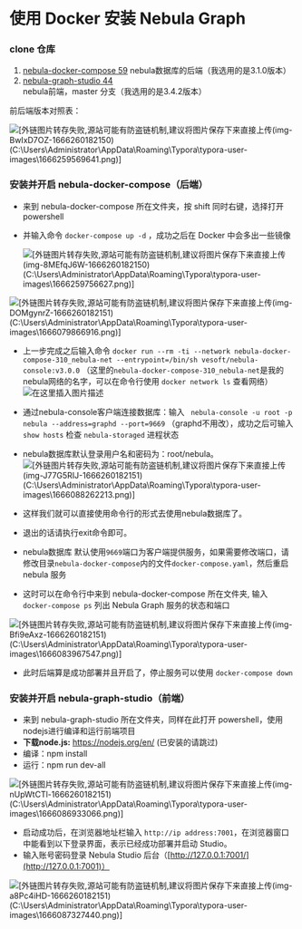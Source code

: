 # 使用 Docker 安装 Nebula Graph

### clone 仓库

1. [nebula-docker-compose 59](https://github.com/vesoft-inc/nebula-docker-compose)  nebula数据库的后端（我选用的是3.1.0版本）
2. [nebula-graph-studio 44](https://github.com/vesoft-inc/nebula-graph-studio)  nebula前端，master 分支（我选用的是3.4.2版本）

前后端版本对照表：

![\[外链图片转存失败,源站可能有防盗链机制,建议将图片保存下来直接上传(img-BwIxD7OZ-1666260182150)(C:\Users\Administrator\AppData\Roaming\Typora\typora-user-images\1666259569641.png)\]](https://img-blog.csdnimg.cn/53964d6b53034c378a75bc9e3b0e87a8.png)


### 安装并开启 nebula-docker-compose（后端）

- 来到 nebula-docker-compose 所在文件夹，按 shift 同时右键，选择打开 powershell

- 并输入命令 `docker-compose up -d` ，成功之后在 Docker 中会多出一些镜像

  ![\[外链图片转存失败,源站可能有防盗链机制,建议将图片保存下来直接上传(img-8MEfqJ6W-1666260182150)(C:\Users\Administrator\AppData\Roaming\Typora\typora-user-images\1666259756627.png)\]](https://img-blog.csdnimg.cn/80a39e741ca644c1a14825978e3978df.png)


![\[外链图片转存失败,源站可能有防盗链机制,建议将图片保存下来直接上传(img-DOMgynrZ-1666260182151)(C:\Users\Administrator\AppData\Roaming\Typora\typora-user-images\1666079866916.png)\]](https://img-blog.csdnimg.cn/f9b7d0acb8f34fbd9ee9807c58c1ff94.png)


- 上一步完成之后输入命令 `docker run --rm -ti --network nebula-docker-compose-310_nebula-net --entrypoint=/bin/sh vesoft/nebula-console:v3.0.0` （这里的`nebula-docker-compose-310_nebula-net`是我的nebula网络的名字，可以在命令行使用 `docker network ls` 查看网络）
  ![在这里插入图片描述](https://img-blog.csdnimg.cn/5898e766d1d745cda1934c6566d44502.png)



- 通过nebula-console客户端连接数据库：输入 ` nebula-console -u root -p nebula --address=graphd --port=9669` （graphd不用改），成功之后可输入 `show hosts` 检查 `nebula-storaged` 进程状态
- nebula数据库默认登录用户名和密码为：root/nebula。
  ![\[外链图片转存失败,源站可能有防盗链机制,建议将图片保存下来直接上传(img-J77G5RIJ-1666260182151)(C:\Users\Administrator\AppData\Roaming\Typora\typora-user-images\1666088262213.png)\]](https://img-blog.csdnimg.cn/e9a6b6e7bc7d48bcb6a5e0532f5eb351.png)
- 这样我们就可以直接使用命令行的形式去使用nebula数据库了。
- 退出的话请执行exit命令即可。

- nebula数据库 默认使用`9669`端口为客户端提供服务，如果需要修改端口，请修改目录`nebula-docker-compose`内的文件`docker-compose.yaml`，然后重启 nebula 服务


- 这时可以在命令行中来到 nebula-docker-compose 所在文件夹, 输入 `docker-compose ps` 列出 Nebula Graph 服务的状态和端口

![\[外链图片转存失败,源站可能有防盗链机制,建议将图片保存下来直接上传(img-Bfi9eAxz-1666260182151)(C:\Users\Administrator\AppData\Roaming\Typora\typora-user-images\1666083967547.png)\]](https://img-blog.csdnimg.cn/2f97407e45d64a6fa78b69018995878c.png)

- 此时后端算是成功部署并且开启了，停止服务可以使用 `docker-compose down`

### 安装并开启 nebula-graph-studio（前端）

- 来到 nebula-graph-studio 所在文件夹，同样在此打开 powershell，使用nodejs进行编译和运行前端项目
- **下载node.js:** https://nodejs.org/en/  (已安装的请跳过)
- 编译：npm install
- 运行：npm run dev-all

![\[外链图片转存失败,源站可能有防盗链机制,建议将图片保存下来直接上传(img-nUpWtCTl-1666260182151)(C:\Users\Administrator\AppData\Roaming\Typora\typora-user-images\1666086933066.png)\]](https://img-blog.csdnimg.cn/1b602af9bb0540e8b5a6b9cb937087ff.png)


- 启动成功后，在浏览器地址栏输入 `http://ip address:7001`，在浏览器窗口中能看到以下登录界面，表示已经成功部署并启动 Studio。
- 输入账号密码登录 Nebula Studio 后台（[http://127.0.0.1:7001/](http://127.0.0.1:7001)）


![\[外链图片转存失败,源站可能有防盗链机制,建议将图片保存下来直接上传(img-a8Pc4iHD-1666260182151)(C:\Users\Administrator\AppData\Roaming\Typora\typora-user-images\1666087327440.png)\]](https://img-blog.csdnimg.cn/6fbf17ab18e741389ccdb44677d8048a.png)

